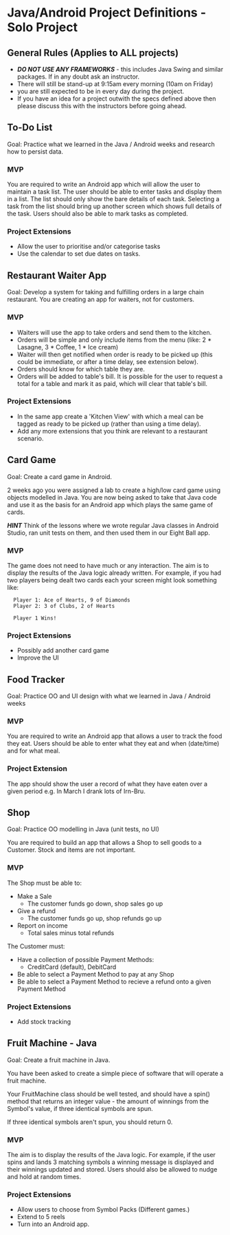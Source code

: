 # Java/Android Project Definitions - Solo Project

## General Rules (Applies to ALL projects)

* ***DO NOT USE ANY FRAMEWORKS*** - this includes Java Swing and similar packages. If in any doubt ask an instructor.
* There will still be stand-up at 9:15am every morning (10am on Friday)
* you are still expected to be in every day during the project.
* If you have an idea for a project outwith the specs defined above then please discuss this with the instructors before going ahead.

## To-Do List

Goal: Practice what we learned in the Java / Android weeks and research how to persist data.

### MVP
You are required to write an Android app which will allow the user to maintain a task list. The user should be able to enter tasks and display them in a list. The list should only show the bare details of each task. Selecting a task from the list should bring up another screen which shows full details of the task.
Users should also be able to mark tasks as completed.

### Project Extensions

* Allow the user to prioritise and/or categorise tasks
* Use the calendar to set due dates on tasks.


## Restaurant Waiter App

Goal: Develop a system for taking and fulfilling orders in a large chain restaurant. You are creating an app for waiters, not for customers.

### MVP

* Waiters will use the app to take orders and send them to the kitchen.
* Orders will be simple and only include items from the menu (like: 2 * Lasagne, 3 * Coffee, 1 * Ice cream)
* Waiter will then get notified when order is ready to be picked up (this could be immediate, or after a time delay, see extension below).
* Orders should know for which table they are.
* Orders will be added to table's bill. It is possible for the user to request a total for a table and mark it as paid, which will clear that table's bill.

### Project Extensions

* In the same app create a 'Kitchen View' with which a meal can be tagged as ready to be picked up (rather than using a time delay).
* Add any more extensions that you think are relevant to a restaurant scenario.

## Card Game

Goal: Create a card game in Android.

2 weeks ago you were assigned a lab to create a high/low  card game using objects modelled in Java. You are now being asked to take that Java code and use it as the basis for an Android app which plays the same game of cards.

***HINT*** Think of the lessons where we wrote regular Java classes in Android Studio, ran unit tests on them, and then used them in our Eight Ball app.

### MVP
The game does not need to have much or any interaction. The aim is to display the results of the Java logic already written. For example, if you had two players being dealt two cards each your screen might look something like:

```
  Player 1: Ace of Hearts, 9 of Diamonds
  Player 2: 3 of Clubs, 2 of Hearts

  Player 1 Wins!
```

### Project Extensions

* Possibly add another card game
* Improve the UI


## Food Tracker

Goal: Practice OO and UI design with what we learned in Java / Android weeks

### MVP
You are required to write an Android app that allows a user to track the food they eat. Users should be able to enter what they eat and when (date/time) and for what meal.

### Project Extension
The app should show the user a record of what they have eaten over a given period e.g. In March I drank lots of Irn-Bru.


## Shop

Goal: Practice OO modelling in Java (unit tests, no UI)

You are required to build an app that allows a Shop to sell goods to a Customer. Stock and items are not important.

### MVP
The Shop must be able to:

* Make a Sale
  - The customer funds go down, shop sales go up
* Give a refund
  - The customer funds go up, shop refunds go up
* Report on income
  - Total sales minus total refunds

The Customer must:

* Have a collection of possible Payment Methods:
  - CreditCard (default), DebitCard
* Be able to select a Payment Method to pay at any Shop
* Be able to select a Payment Method to recieve a refund onto a given Payment Method

### Project Extensions

* Add stock tracking

## Fruit Machine - Java

Goal: Create a fruit machine in Java.

You have been asked to create a simple piece of software that will operate a fruit machine.

Your FruitMachine class should be well tested, and should have a spin() method that returns an integer value - the amount of winnings from the Symbol's value, if three identical symbols are spun.

If three identical symbols aren't spun, you should return 0.

### MVP
The aim is to display the results of the Java logic. For example, if the user spins and lands 3 matching symbols a winning message is displayed and their winnings updated and stored. Users should also be allowed to nudge and hold at random times.

### Project Extensions

* Allow users to choose from Symbol Packs (Different games.)
* Extend to 5 reels
* Turn into an Android app.
